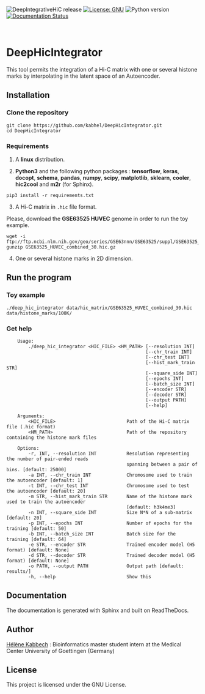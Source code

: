 ![DeepIntegrativeHiC release](https://img.shields.io/badge/DeepIntegrativeHiC-v0.1-blue.svg)
[![License: GNU](https://img.shields.io/badge/License-GNU-yellow.svg)](https://opensource.org/licenses/gpl-license)
![Python version](https://img.shields.io/badge/python-3-brightgreen.svg)
[![Documentation Status](https://readthedocs.org/projects/deephicintegrator/badge/?version=latest)](https://deephicintegrator.readthedocs.io/en/latest/?badge=latest)


<br>

# DeepHicIntegrator

This tool permits the integration of a Hi-C matrix with one or several histone marks by interpolating in the latent space of an Autoencoder.

## Installation

### Clone the repository
```
git clone https://github.com/kabhel/DeepHicIntegrator.git
cd DeepHicIntegrator
```

### Requirements

1. A **linux** distribution.

2. **Python3** and the following python packages : **tensorflow**, **keras**, **docopt**, **schema**, **pandas**, **numpy**, **scipy**, **matplotlib**, **sklearn**, **cooler**, **hic2cool** and **m2r** (for Sphinx).

```
pip3 install -r requirements.txt
```

3. A Hi-C matrix in `.hic` file format.

Please, download the **GSE63525 HUVEC** genome in order to run the toy example.

```
wget -i ftp://ftp.ncbi.nlm.nih.gov/geo/series/GSE63nnn/GSE63525/suppl/GSE63525_HUVEC_combined_30.hic.gz
gunzip GSE63525_HUVEC_combined_30.hic.gz
```

4. One or several histone marks in 2D dimension.

## Run the program

### Toy example

```
./deep_hic_integrator data/hic_matrix/GSE63525_HUVEC_combined_30.hic data/histone_marks/100K/
```

### Get help
```
    Usage:
        ./deep_hic_integrator <HIC_FILE> <HM_PATH> [--resolution INT]
                                                   [--chr_train INT]
                                                   [--chr_test INT]
                                                   [--hist_mark_train STR]
                                                   [--square_side INT]
                                                   [--epochs INT]
                                                   [--batch_size INT]
                                                   [--encoder STR]
                                                   [--decoder STR]
                                                   [--output PATH]
                                                   [--help]

    Arguments:
        <HIC_FILE>                          Path of the Hi-C matrix file (.hic format)
        <HM_PATH>                           Path of the repository containing the histone mark files

    Options:
        -r, INT, --resolution INT           Resolution representing the number of pair-ended reads
                                            spanning between a pair of bins. [default: 25000]
        -a INT, --chr_train INT             Chromosome used to train the autoencoder [default: 1]
        -t INT, --chr_test INT              Chromosome used to test the autoencoder [default: 20]
        -m STR, --hist_mark_train STR       Name of the histone mark used to train the autoencoder
                                            [default: h3k4me3]
        -n INT, --square_side INT           Size N*N of a sub-matrix [default: 20]
        -p INT, --epochs INT                Number of epochs for the training [default: 50]
        -b INT, --batch_size INT            Batch size for the training [default: 64]
        -e STR, --encoder STR               Trained encoder model (H5 format) [default: None]
        -d STR, --decoder STR               Trained decoder model (H5 format) [default: None]
        -o PATH, --output PATH              Output path [default: results/]
        -h, --help                          Show this
```

## Documentation

The documentation is generated with Sphinx and built on ReadTheDocs.


## Author

[Hélène Kabbech](https://github.com/kabhel) : Bioinformatics master student intern at the Medical Center University of Goettingen (Germany)

## License

This project is licensed under the GNU License.